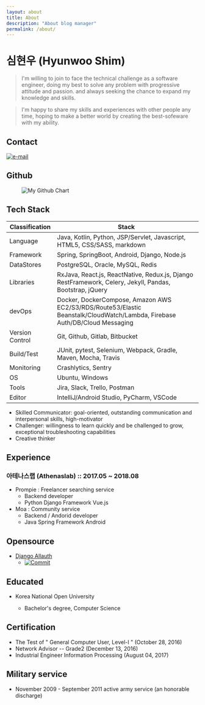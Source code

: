 ```yaml
---
layout: about
title: About
description: "About blog manager"
permalink: /about/
---
```


# 심현우 (Hyunwoo Shim)

> I'm willing to join to face the technical challenge as a software engineer,
> doing my best to solve any problem with progressive attitude and passion.
> and always seeking the chance to expand my knowledge and skills.

> I'm happy to share my skills and experiences with other people any time,
> hoping to make a better world by creating the best-sofeware with my ability.

## Contact

[![e-mail](https://img.shields.io/badge/email-hyunwoo.shim@laziness.xyz-blue.svg)](mailto:hyunwoo.shim@laziness.xyz)

## Github

<figure>
  <img src="http://ghchart.rshah.org/hwshim0810" alt="My Github Chart" />
</figure>

## Tech Stack

| Classification  | Stack                                                                                                                      |
| --------------- | -------------------------------------------------------------------------------------------------------------------------- |
| Language        | Java, Kotlin, Python, JSP/Servlet, Javascript, HTML5, CSS/SASS, markdown                                                   |
| Framework       | Spring, SpringBoot, Android, Django, Node.js                                                                               |
| DataStores      | PostgreSQL, Oracle, MySQL, Redis                                                                                           |
| Libraries       | RxJava, React.js, ReactNative, Redux.js, Django RestFramework, Celery, Jekyll, Pandas, Bootstrap, jQuery                   |
| devOps          | Docker, DockerCompose, Amazon AWS EC2/S3/RDS/Route53/Elastic Beanstalk/CloudWatch/Lambda, Firebase Auth/DB/Cloud Messaging |
| Version Control | Git, Github, Gitlab, Bitbucket                                                                                             |
| Build/Test      | JUnit, pytest, Selenium, Webpack, Gradle, Maven, Mocha, Travis                                                             |
| Monitoring      | Crashlytics, Sentry                                                                                                        |
| OS              | Ubuntu, Windows                                                                                                            |
| Tools           | Jira, Slack, Trello, Postman                                                                                               |
| Editor          | IntelliJ/Android Studio, PyCharm, VSCode                                                                                   |

- Skilled Communicator: goal-oriented, outstanding communication and interpersonal skills, high-motivator
- Challenger: willingness to learn quickly and be challenged to grow, exceptional troubleshooting capabilities
- Creative thinker

## Experience

### 아테나스랩 (Athenaslab) :: <span class="extra-tags">2017.05 ~ 2018.08</span>

- Prompie : Freelancer searching service
  - Backend developer
  - <span class="extra-tags blue">Python Django Framework</span>
    <span class="extra-tags blue">Vue.js</span>
- Moa : Community service
  - Backend / Andorid developer
  - <span class="extra-tags blue">Java Spring Framework</span>
    <span class="extra-tags blue">Android</span>

## Opensource

- [Django Allauth](https://github.com/pennersr/django-allauth)
  - [![Commit](https://img.shields.io/badge/commit-9c31b6576628e9d6971349abc189dfd613d6591e-%2372cc96.svg)](https://github.com/pennersr/django-allauth/commit/9c31b6576628e9d6971349abc189dfd613d6591e)

## Educated

- Korea National Open University

  - Bachelor's degree, Computer Science

## Certification

- The Test of " General Computer User, Level-I " (October 28, 2016)
- Network Advisor -- Grade2 (December 13, 2016)
- Industrial Engineer Information Processing (August 04, 2017)

## Military service

- November 2009 - September 2011 active army service (an honorable discharge)
